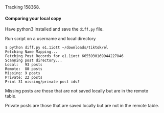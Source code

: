 Tracking 158368.
#### Comparing your local copy
Have python3 installed and save the `diff.py` file.

Run script on a username and local directory
```
$ python diff.py e1.1iott ~/downloads/tiktok/el
Fetching Name Mapping...
Fetching Post Records for e1.1iott 6655930169944227846
Scanning post directory...
Local:   93 posts
Remote:  80 posts
Missing: 9 posts
Private: 22 posts
Print 31 missing/private post ids?
```
Missing posts are those that are not saved locally but are in the remote table.

Private posts are those that are saved locally but are not in the remote table.

